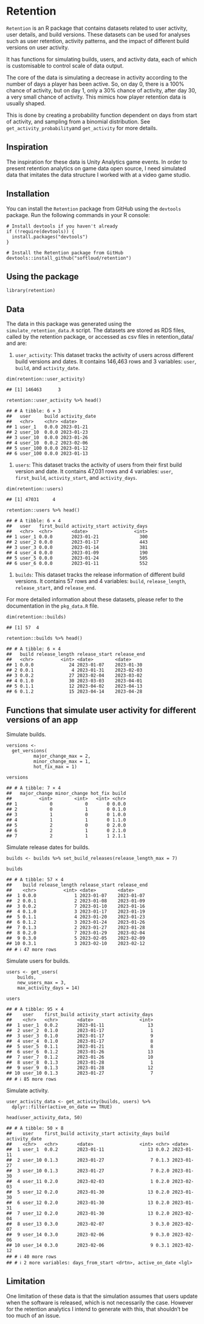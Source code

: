 # Retention

`Retention` is an R package that contains datasets related to user
activity, user details, and build versions. These datasets can be used
for analyses such as user retention, activity patterns, and the impact
of different build versions on user activity.

It has functions for simulating builds, users, and activity data, each
of which is customisable to control scale of data output.

The core of the data is simulating a decrease in activity according to
the number of days a player has been active. So, on day 0, there is a
100% chance of activity, but on day 1, only a 30% chance of activity,
after day 30, a very small chance of activity. This mimics how player
retention data is usually shaped.

This is done by creating a probability function dependent on days from
start of activity, and sampling from a binomial distribution. See
`get_activity_probability`and `get_activity` for more details.

## Inspiration

The inspiration for these data is Unity Analytics game events. In order
to present retention analytics on game data open source, I need
simulated data that imitates the data structure I worked with at a video
game studio.

## Installation

You can install the `Retention` package from GitHub using the `devtools`
package. Run the following commands in your R console:

    # Install devtools if you haven't already
    if (!require(devtools)) {
      install.packages("devtools")
    }

    # Install the Retention package from GitHub
    devtools::install_github("softloud/retention")

## Using the package

    library(retention)

## Data

The data in this package was generated using the
`simulate_retention_data.R` script. The datasets are stored as RDS
files, called by the retention package, or accessed as csv files in
retention\_data/ and are:

1.  `user_activity`: This dataset tracks the activity of users across
    different build versions and dates. It contains 146,463 rows and 3
    variables: `user`, `build`, and `activity_date`.

<!-- -->

    dim(retention::user_activity)

    ## [1] 146463      3

    retention::user_activity %>% head()

    ## # A tibble: 6 × 3
    ##   user     build activity_date
    ##   <chr>    <chr> <date>       
    ## 1 user_1   0.0.0 2023-01-21   
    ## 2 user_10  0.0.0 2023-01-23   
    ## 3 user_10  0.0.0 2023-01-26   
    ## 4 user_10  0.0.2 2023-02-06   
    ## 5 user_100 0.0.0 2023-01-12   
    ## 6 user_100 0.0.0 2023-01-13

1.  `users`: This dataset tracks the activity of users from their first
    build version and date. It contains 47,031 rows and 4 variables:
    `user`, `first_build`, `activity_start`, and `activity_days`.

<!-- -->

    dim(retention::users)

    ## [1] 47031     4

    retention::users %>% head()

    ## # A tibble: 6 × 4
    ##   user   first_build activity_start activity_days
    ##   <chr>  <chr>       <date>                 <int>
    ## 1 user_1 0.0.0       2023-01-21               300
    ## 2 user_2 0.0.0       2023-01-17               443
    ## 3 user_3 0.0.0       2023-01-14               381
    ## 4 user_4 0.0.0       2023-01-09               190
    ## 5 user_5 0.0.0       2023-01-24               505
    ## 6 user_6 0.0.0       2023-01-11               552

1.  `builds`: This dataset tracks the release information of different
    build versions. It contains 57 rows and 4 variables: `build`,
    `release_length`, `release_start`, and `release_end`.

For more detailed information about these datasets, please refer to the
documentation in the `pkg_data.R` file.

    dim(retention::builds)

    ## [1] 57  4

    retention::builds %>% head()

    ## # A tibble: 6 × 4
    ##   build release_length release_start release_end
    ##   <chr>          <int> <date>        <date>     
    ## 1 0.0.0             24 2023-01-07    2023-01-30 
    ## 2 0.0.1              4 2023-01-31    2023-02-03 
    ## 3 0.0.2             27 2023-02-04    2023-03-02 
    ## 4 0.1.0             30 2023-03-03    2023-04-01 
    ## 5 0.1.1             12 2023-04-02    2023-04-13 
    ## 6 0.1.2             15 2023-04-14    2023-04-28

## Functions that simulate user activity for different versions of an app

Simulate builds.

    versions <- 
      get_versions(
              major_change_max = 2, 
              minor_change_max = 1, 
              hot_fix_max = 1) 

    versions

    ## # A tibble: 7 × 4
    ##   major_change minor_change hot_fix build
    ##          <int>        <int>   <int> <chr>
    ## 1            0            0       0 0.0.0
    ## 2            0            1       0 0.1.0
    ## 3            1            0       0 1.0.0
    ## 4            1            1       0 1.1.0
    ## 5            2            0       0 2.0.0
    ## 6            2            1       0 2.1.0
    ## 7            2            1       1 2.1.1

Simulate release dates for builds.

    builds <- builds %>% set_build_releases(release_length_max = 7)

    builds

    ## # A tibble: 57 × 4
    ##    build release_length release_start release_end
    ##    <chr>          <int> <date>        <date>     
    ##  1 0.0.0              1 2023-01-07    2023-01-07 
    ##  2 0.0.1              2 2023-01-08    2023-01-09 
    ##  3 0.0.2              7 2023-01-10    2023-01-16 
    ##  4 0.1.0              3 2023-01-17    2023-01-19 
    ##  5 0.1.1              4 2023-01-20    2023-01-23 
    ##  6 0.1.2              3 2023-01-24    2023-01-26 
    ##  7 0.1.3              2 2023-01-27    2023-01-28 
    ##  8 0.2.0              7 2023-01-29    2023-02-04 
    ##  9 0.3.0              5 2023-02-05    2023-02-09 
    ## 10 0.3.1              3 2023-02-10    2023-02-12 
    ## # ℹ 47 more rows

Simulate users for builds.

    users <- get_users(
        builds, 
        new_users_max = 3, 
        max_activity_days = 14)

    users

    ## # A tibble: 95 × 4
    ##    user    first_build activity_start activity_days
    ##    <chr>   <chr>       <date>                 <int>
    ##  1 user_1  0.0.2       2023-01-11                13
    ##  2 user_2  0.1.0       2023-01-17                 1
    ##  3 user_3  0.1.0       2023-01-17                 9
    ##  4 user_4  0.1.0       2023-01-17                 8
    ##  5 user_5  0.1.1       2023-01-21                 8
    ##  6 user_6  0.1.2       2023-01-26                13
    ##  7 user_7  0.1.2       2023-01-26                10
    ##  8 user_8  0.1.3       2023-01-28                 1
    ##  9 user_9  0.1.3       2023-01-28                12
    ## 10 user_10 0.1.3       2023-01-27                 7
    ## # ℹ 85 more rows

Simulate activity.

    user_activity_data <- get_activity(builds, users) %>% 
      dplyr::filter(active_on_date == TRUE)

    head(user_activity_data, 50)

    ## # A tibble: 50 × 8
    ##    user    first_build activity_start activity_days build activity_date
    ##    <chr>   <chr>       <date>                 <int> <chr> <date>       
    ##  1 user_1  0.0.2       2023-01-11                13 0.0.2 2023-01-11   
    ##  2 user_10 0.1.3       2023-01-27                 7 0.1.3 2023-01-27   
    ##  3 user_10 0.1.3       2023-01-27                 7 0.2.0 2023-01-30   
    ##  4 user_11 0.2.0       2023-02-03                 1 0.2.0 2023-02-03   
    ##  5 user_12 0.2.0       2023-01-30                13 0.2.0 2023-01-30   
    ##  6 user_12 0.2.0       2023-01-30                13 0.2.0 2023-01-31   
    ##  7 user_12 0.2.0       2023-01-30                13 0.2.0 2023-02-04   
    ##  8 user_13 0.3.0       2023-02-07                 3 0.3.0 2023-02-07   
    ##  9 user_14 0.3.0       2023-02-06                 9 0.3.0 2023-02-06   
    ## 10 user_14 0.3.0       2023-02-06                 9 0.3.1 2023-02-12   
    ## # ℹ 40 more rows
    ## # ℹ 2 more variables: days_from_start <drtn>, active_on_date <lgl>

## Limitation

One limitation of these data is that the simulation assumes that users
update when the software is released, which is not necessarily the case.
However for the retention analytics I intend to generate with this, that
shouldn’t be too much of an issue.
